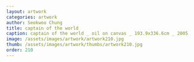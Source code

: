 ```yaml
---
layout: artwork
categories: artwork
author: Seokwoo Chung
title: captain of the world
caption: captain of the world _ oil on canvas _ 193.9x336.6cm _ 2005
image: /assets/images/artwork/artwork210.jpg
thumb: /assets/images/artwork/thumbs/artwork210.jpg
order: 210
---
```

